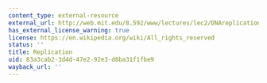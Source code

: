 ```yaml
---
content_type: external-resource
external_url: http://web.mit.edu/8.592/www/lectures/lec2/DNAreplicationModes.png
has_external_license_warning: true
license: https://en.wikipedia.org/wiki/All_rights_reserved
status: ''
title: Replication
uid: 83a3cab2-3d4d-47e2-92e3-d8ba31f1fbe9
wayback_url: ''
---
```

